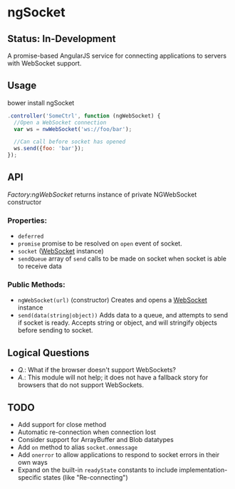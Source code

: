 # ngSocket

## Status: In-Development

A promise-based AngularJS service for connecting applications to servers with WebSocket support.

## Usage

bower install ngSocket

```javascript
.controller('SomeCtrl', function (ngWebSocket) {
  //Open a WebSocket connection
  var ws = nwWebSocket('ws://foo/bar');

  //Can call before socket has opened
  ws.send({foo: 'bar'});
});
```

## API

*Factory:ngWebSocket*
returns instance of private NGWebSocket constructor

### Properties:

 * `deferred`
 * `promise` promise to be resolved on `open` event of socket.
 * `socket` ([WebSocket](https://developer.mozilla.org/en-US/docs/Web/API/WebSocket) instance)
 * `sendQueue` array of `send` calls to be made on socket when socket is able to receive data


### Public Methods:

 * `ngWebSocket(url)` (constructor) Creates and opens a [WebSocket](https://developer.mozilla.org/en-US/docs/Web/API/WebSocket) instance
 * `send(data(string|object))` Adds data to a queue, and attempts to send if socket is ready. Accepts string or object, and will stringify objects before sending to socket.


## Logical Questions

 * *Q.*: What if the browser doesn't support WebSockets?
 * *A.*: This module will not help; it does not have a fallback story for browsers that do not support WebSockets.

## TODO

 * Add support for close method
 * Automatic re-connection when connection lost
 * Consider support for ArrayBuffer and Blob datatypes
 * Add `on` method to alias `socket.onmessage`
 * Add `onerror` to allow applications to respond to socket errors in their own ways
 * Expand on the built-in `readyState` constants to include implementation-specific states (like "Re-connecting")
